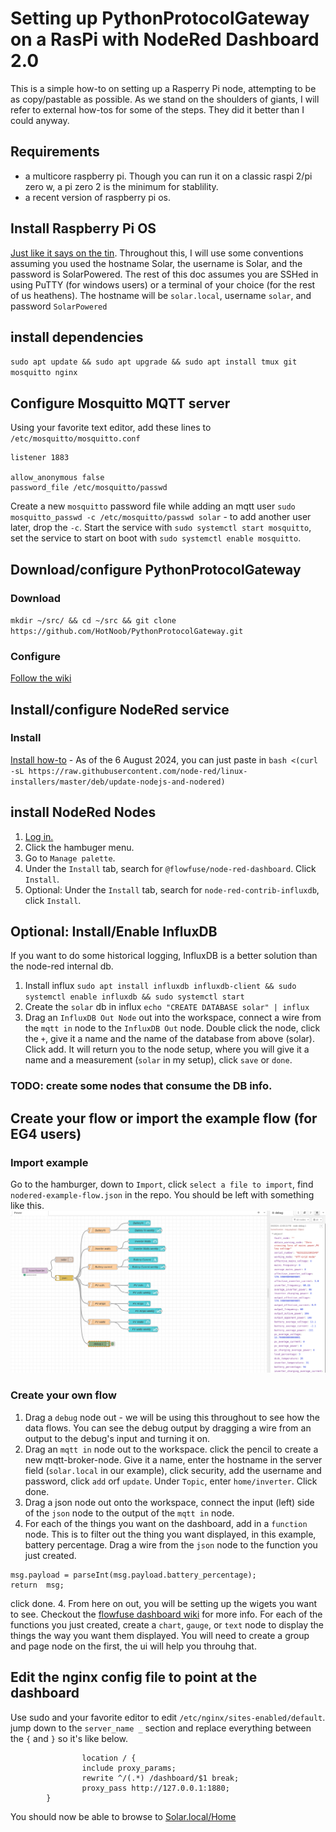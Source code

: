 # Setting up PythonProtocolGateway on a RasPi with NodeRed Dashboard 2.0
This is a simple how-to on setting up a Rasperry Pi node, attempting to be as copy/pastable as possible. As we stand on the shoulders of giants, I will refer to external how-tos for some of the steps. They did it better than I could anyway.

## Requirements
- a multicore raspberry pi. Though you can run it on a classic raspi 2/pi zero w, a pi zero 2 is the minimum for stablility.
- a recent version of raspberry pi os.

## Install Raspberry Pi OS
[Just like it says on the tin](https://www.raspberrypi.com/documentation/computers/getting-started.html#install-an-operating-system). Throughout this, I will use some conventions assuming you used the hostname Solar, the username is Solar, and the password is SolarPowered. The rest of this doc assumes you are SSHed in using PuTTY (for windows users) or a terminal of your choice (for the rest of us heathens). The hostname will be `solar.local`, username `solar`, and password `SolarPowered`

## install dependencies
`sudo apt update && sudo apt upgrade && sudo apt install tmux git mosquitto nginx`

## Configure Mosquitto MQTT server
Using your favorite text editor, add these lines to `/etc/mosquitto/mosquitto.conf`

```
listener 1883

allow_anonymous false 
password_file /etc/mosquitto/passwd

```
Create a new `mosquitto` password file while adding an mqtt user `sudo mosquitto_passwd -c /etc/mosquitto/passwd solar` - to add another user later, drop the `-c`. Start the service with `sudo systemctl start mosquitto`, set the service to start on boot with `sudo systemctl enable mosquitto`. 

## Download/configure PythonProtocolGateway
### Download 
`mkdir ~/src/ && cd ~/src && git clone https://github.com/HotNoob/PythonProtocolGateway.git` 
### Configure
[Follow the wiki](https://github.com/HotNoob/PythonProtocolGateway/wiki)

## Install/configure NodeRed service
### Install
[Install how-to](https://nodered.org/docs/getting-started/raspberrypi) - As of the 6 August 2024, you can just paste in `bash <(curl -sL https://raw.githubusercontent.com/node-red/linux-installers/master/deb/update-nodejs-and-nodered)`

## install NodeRed Nodes
1. [Log in.](http://solar.local:1880/)
2. Click the hambuger menu. 
3. Go to `Manage palette`. 
4. Under the `Install` tab, search for `@flowfuse/node-red-dashboard`. Click `Install`.
5. Optional: Under the `Install` tab, search for `node-red-contrib-influxdb`, click `Install`.

## Optional: Install/Enable InfluxDB
If you want to do some historical logging, InfluxDB is a better solution than the node-red internal db.
1. Install influx `sudo apt install influxdb influxdb-client && sudo systemctl enable influxdb && sudo systemctl start  `
2. Create the `solar` db in influx `echo "CREATE DATABASE solar" | influx`
3. Drag an `InfluxDB Out Node` out into the workspace, connect a wire from the `mqtt in` node to the `InfluxDB Out` node. Double click the node, click the `+`, give it a name and the name of the database from above (solar). Click add. It will return you to the node setup, where you will give it a name and a measurement (`solar` in my setup), click `save` or `done`.

### TODO: create some nodes that consume the DB info.

## Create your flow or import the example flow (for EG4 users)
### Import example
Go to the hamburger, down to `Import`, click `select a file to import`, find `nodered-example-flow.json` in the repo. You should be left with something like this.
![example flow](images/NodeRedExampleFlow.png)

### Create your own flow
1. Drag a `debug` node out - we will be using this throughout to see how the data flows. You can see the debug output by dragging a wire from an output to the debug's input and turning it on.
2. Drag an `mqtt in` node out to the workspace. click the pencil to create a new mqtt-broker-node. Give it a name, enter the hostname in the server field (`solar.local` in our example), click security, add the username and password, click `add` orf `update`. Under `Topic`, enter `home/inverter`. Click done.
3. Drag a json node out onto the workspace, connect the input (left) side of the `json` node to the output of the `mqtt in` node.
4. For each of the things you want on the dashboard, add in a `function` node. This is to filter out the thing you want displayed, in this example, battery percentage. Drag a wire from the `json` node to the function you just created.
```
msg.payload = parseInt(msg.payload.battery_percentage);
return  msg;
```
click done.
4. From here on out, you will be setting up the wigets you want to see. Checkout the [flowfuse dashboard wiki](https://dashboard.flowfuse.com/getting-started.html) for more info.  For each of the functions you just created, create a `chart`, `gauge`, or `text` node to display the things the way you want them displayed. You will need to create a group and page node on the first, the ui will help you throuhg that.

## Edit the nginx config file to point at the dashboard
Use sudo and your favorite editor to edit `/etc/nginx/sites-enabled/default`. jump down to the `server_name _` section and replace everything between the `{` and `}` so it's like below.

```        server_name _;
                location / {
                include proxy_params;
                rewrite ^/(.*) /dashboard/$1 break;
                proxy_pass http://127.0.0.1:1880;
        }
``` 

You should now be able to browse to [Solar.local/Home](http://solar.local/Home/)


